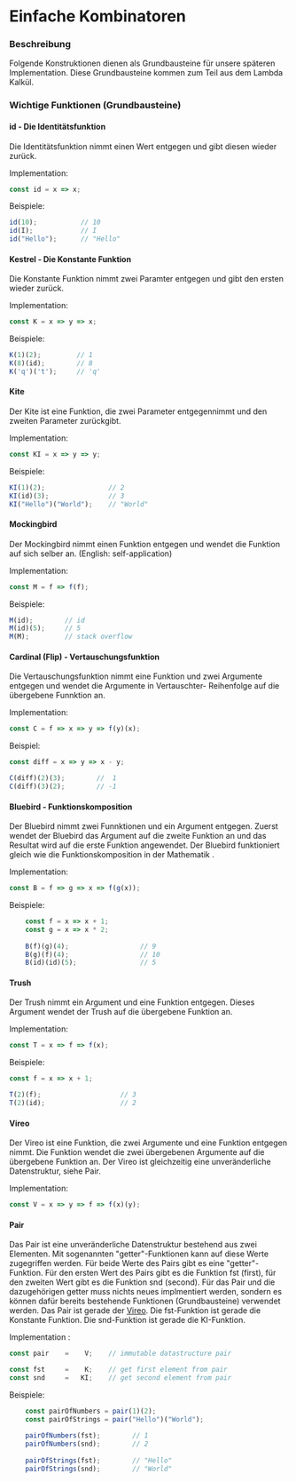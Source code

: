 # Einfache Kombinatoren

### Beschreibung

Folgende Konstruktionen dienen als Grundbausteine für unsere späteren Implementation. Diese Grundbausteine kommen zum Teil aus dem Lambda Kalkül.

### Wichtige Funktionen \(Grundbausteine\)

#### id - Die Identitätsfunktion

Die Identitätsfunktion nimmt einen Wert entgegen und gibt diesen wieder zurück.

Implementation:

```javascript
const id = x => x;
```

Beispiele:

```javascript
id(10);           // 10
id(I);            // I
id("Hello");      // "Hello"
```

#### Kestrel - Die Konstante Funktion 

Die Konstante Funktion nimmt zwei Paramter entgegen und gibt den ersten wieder zurück.

Implementation:

```javascript
const K = x => y => x;
```

Beispiele:

```javascript
K(1)(2);         // 1
K(8)(id);        // 8
K('q')('t');     // 'q'
```

#### Kite

Der Kite ist eine Funktion, die zwei Parameter entgegennimmt und den zweiten Parameter zurückgibt.

Implementation:

```javascript
const KI = x => y => y;
```

Beispiele:

```javascript
KI(1)(2);                // 2
KI(id)(3);               // 3
KI("Hello")("World");    // "World"
```

#### Mockingbird

Der Mockingbird nimmt einen Funktion entgegen und wendet die Funktion auf sich selber an. \(English: self-application\)

Implementation:

```javascript
const M = f => f(f);
```

Beispiele:

```javascript
M(id);        // id
M(id)(5);     // 5
M(M);         // stack overflow
```

#### Cardinal \(Flip\) - Vertauschungsfunktion

Die Vertauschungsfunktion nimmt eine Funktion und zwei Argumente entgegen und wendet die Argumente in Vertauschter- Reihenfolge auf die übergebene Funnktion an.

Implementation:

```javascript
const C = f => x => y => f(y)(x);
```

Beispiel:

```javascript
const diff = x => y => x - y;

C(diff)(2)(3);        //  1
C(diff)(3)(2);        // -1
```

#### Bluebird - Funktionskomposition

Der Bluebird nimmt zwei Funnktionen und ein Argument entgegen. Zuerst wendet der Bluebird das Argument auf die zweite Funktion an und das Resultat wird auf die erste Funktion angewendet. Der Bluebird funktioniert gleich wie die Funktionskomposition in der Mathematik .

Implementation:

```javascript
const B = f => g => x => f(g(x));
```

Beispiele:

```javascript
    const f = x => x + 1;
    const g = x => x * 2;
    
    B(f)(g)(4);                  // 9
    B(g)(f)(4);                  // 10
    B(id)(id)(5);                // 5
```

#### Trush

Der Trush nimmt ein Argument und eine Funktion entgegen. Dieses Argument wendet der Trush auf die übergebene Funktion an.

Implementation:

```javascript
const T = x => f => f(x);
```

Beispiele:

```javascript
const f = x => x + 1;

T(2)(f);                    // 3
T(2)(id);                   // 2 
```

#### Vireo

Der Vireo ist eine Funktion, die zwei Argumente und eine Funktion entgegen nimmt. Die Funktion wendet die zwei übergebenen Argumente auf die übergebene Funktion an. Der Vireo ist gleichzeitig eine unveränderliche Datenstruktur, siehe Pair.

Implementation:

```javascript
const V = x => y => f => f(x)(y);
```

#### Pair

Das Pair ist eine unveränderliche Datenstruktur bestehend aus zwei Elementen. Mit sogenannten "getter"-Funktionen kann auf diese Werte zugegriffen werden. Für beide Werte des Pairs gibt es eine "getter"-Funktion. Für den ersten Wert des Pairs gibt es die Funktion fst \(first\), für den zweiten Wert gibt es die Funktion snd \(second\). Für das Pair und die dazugehörigen getter muss nichts neues implmentiert werden, sondern es können dafür bereits bestehende Funktionen \(Grundbausteine\) verwendet werden. Das Pair ist gerade der [Vireo](einfache-kombinatoren.md#vireo). Die fst-Funktion ist gerade die Konstante Funktion. Die snd-Funktion ist gerade die KI-Funktion.

Implementation :

```javascript
const pair    =    V;    // immutable datastructure pair

const fst     =    K;    // get first element from pair
const snd     =   KI;    // get second element from pair
```

Beispiele:

```javascript
    const pairOfNumbers = pair(1)(2);
    const pairOfStrings = pair("Hello")("World");
    
    pairOfNumbers(fst);        // 1
    pairOfNumbers(snd);        // 2
    
    pairOfStrings(fst);        // "Hello"
    pairOfStrings(snd);        // "World"
```

